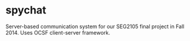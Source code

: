 spychat
=======

Server-based communication system for our SEG2105 final project in Fall 2014. Uses OCSF client-server framework.


